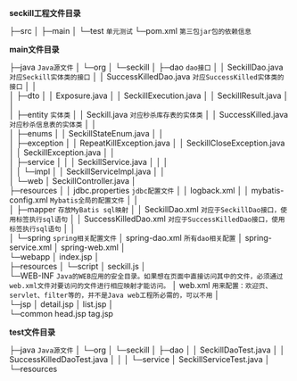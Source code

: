 **seckill工程文件目录**

├─src
│  ├─main
│  └─test  `单元测试`
└─pom.xml  `第三包jar包的依赖信息`
     

**main文件目录**

├─java  `Java源文件`
│  └─org
│      └─seckill
│          ├─dao  `dao接口`
│          │      SeckillDao.java  `对应Seckill实体类的接口`
│          │      SuccessKilledDao.java  `对应SuccessKilled实体类的接口`
│          │      
│          ├─dto
│          │      Exposure.java
│          │      SeckillExecution.java
│          │      SeckillResult.java
│          │      
│          ├─entity  `实体类`
│          │      Seckill.java  `对应秒杀库存表的实体类`
│          │      SuccessKilled.java  `对应秒杀信息表的实体类`
│          │      
│          ├─enums
│          │      SeckillStateEnum.java
│          │      
│          ├─exception
│          │      RepeatKillException.java
│          │      SeckillCloseException.java
│          │      SeckillException.java
│          │      
│          ├─service
│          │  │  SeckillService.java
│          │  │  
│          │  └─impl
│          │          SeckillServiceImpl.java
│          │          
│          └─web
│                  SeckillController.java
│                  
├─resources
│  │  jdbc.properties  `jdbc配置文件`
│  │  logback.xml
│  │  mybatis-config.xml  `Mybatis全局的配置文件`
│  │  
│  ├─mapper  `存放MyBatis sql映射`
│  │      SeckillDao.xml  `对应于SeckillDao接口，使用标签执行sql语句`
│  │      SuccessKilledDao.xml  `对应于SuccessKilledDao接口，使用标签执行sql语句`
│  │      
│  └─spring  `spring相关配置文件`
│          spring-dao.xml  `所有dao相关配置`
│          spring-service.xml
│          spring-web.xml
│      
└─webapp
    │  index.jsp
    │  
    ├─resources
    │  └─script
    │          seckill.js
    │          
    └─WEB-INF   `Java的WEB应用的安全目录。如果想在页面中直接访问其中的文件，必须通过web.xml文件对要访问的文件进行相应映射才能访问。`
        │  web.xml  `用来配置：欢迎页、servlet、filter等的，并不是Java web工程所必需的，可以不用`
        │  
        └─jsp
            │  detail.jsp
            │  list.jsp
            │  
            └─common
                    head.jsp
                    tag.jsp

**test文件目录**

├─java  `Java源文件`
│  └─org
│      └─seckill
│          ├─dao
│          │      SeckillDaoTest.java
│          │      SuccessKilledDaoTest.java
│          │
│          └─service
│                  SeckillServiceTest.java
│ 
└─resources